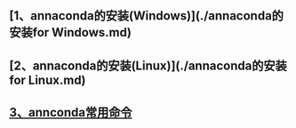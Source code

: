 ## [1、annaconda的安装(Windows)](./annaconda的安装for Windows.md)
## [2、annaconda的安装(Linux)](./annaconda的安装for Linux.md)
## [3、annconda常用命令](./annaconda常用命令.md)
